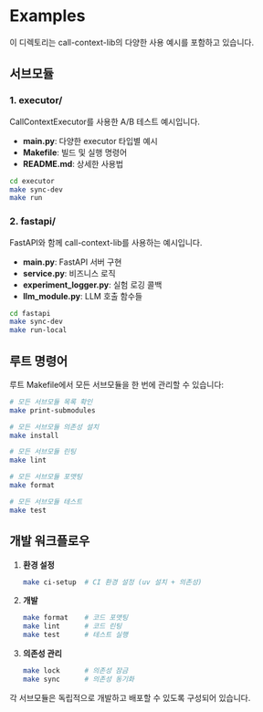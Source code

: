 # Examples

이 디렉토리는 call-context-lib의 다양한 사용 예시를 포함하고 있습니다.

## 서브모듈

### 1. executor/
CallContextExecutor를 사용한 A/B 테스트 예시입니다.

- **main.py**: 다양한 executor 타입별 예시
- **Makefile**: 빌드 및 실행 명령어
- **README.md**: 상세한 사용법

```bash
cd executor
make sync-dev
make run
```

### 2. fastapi/
FastAPI와 함께 call-context-lib를 사용하는 예시입니다.

- **main.py**: FastAPI 서버 구현
- **service.py**: 비즈니스 로직
- **experiment_logger.py**: 실험 로깅 콜백
- **llm_module.py**: LLM 호출 함수들

```bash
cd fastapi
make sync-dev
make run-local
```

## 루트 명령어

루트 Makefile에서 모든 서브모듈을 한 번에 관리할 수 있습니다:

```bash
# 모든 서브모듈 목록 확인
make print-submodules

# 모든 서브모듈 의존성 설치
make install

# 모든 서브모듈 린팅
make lint

# 모든 서브모듈 포맷팅
make format

# 모든 서브모듈 테스트
make test
```

## 개발 워크플로우

1. **환경 설정**
   ```bash
   make ci-setup  # CI 환경 설정 (uv 설치 + 의존성)
   ```

2. **개발**
   ```bash
   make format    # 코드 포맷팅
   make lint      # 코드 린팅
   make test      # 테스트 실행
   ```

3. **의존성 관리**
   ```bash
   make lock      # 의존성 잠금
   make sync      # 의존성 동기화
   ```

각 서브모듈은 독립적으로 개발하고 배포할 수 있도록 구성되어 있습니다.